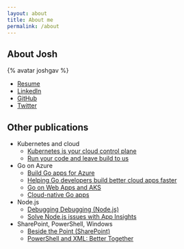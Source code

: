 ```yaml
---
layout: about
title: About me
permalink: /about
---
```


## About Josh

{% avatar joshgav %}

- [Resume](https://docs.google.com/document/d/1zxzBNjXjF6G7ycI5s22kzwbJtMuVjpafYvAEu2N1U9g/)
- [LinkedIn](https://www.linkedin.com/in/joshgav/)
- [GitHub](https://github.com/joshgav)
- [Twitter](https://twitter.com/joshugav)

## Other publications

- Kubernetes and cloud
    - [Kubernetes is your cloud control plane](https://www.youtube.com/watch?v=O0rzh8mH7Ao)
    - [Run your code and leave build to us](https://azure.microsoft.com/en-us/blog/run-your-code-and-leave-build-to-us/)
- Go on Azure
    - [Build Go apps for Azure](https://azure.microsoft.com/en-us/blog/build-go-apps-for-azure-with-the-go-sdk-now-generally-available/)
    - [Helping Go developers build better cloud apps faster](https://azure.microsoft.com/en-us/blog/helping-go-developers-build-better-cloud-apps-faster/)
    - [Go on Web Apps and AKS](https://docs.microsoft.com/en-us/shows/azure-friday/go-on-azure-part-3-go-on-web-apps-and-azure-kubernetes-service)
    - [Cloud-native Go apps](https://docs.microsoft.com/en-us/shows/azure-friday/go-on-azure-part-4-cloud-native-go-apps)
- Node.js
    - [Debugging Debugging (Node.js)](https://www.youtube.com/watch?v=_xQPmgcnbP0)
    - [Solve Node.js issues with App Insights](https://azure.microsoft.com/en-us/blog/solve-nodejs-issues-with-app-insights/)
- SharePoint, PowerShell, Windows
    - [Beside the Point (SharePoint)](https://docs.microsoft.com/en-us/archive/blogs/besidethepoint/)
    - [PowerShell and XML: Better Together](https://www.manning.com/books/powershell-deep-dives)
